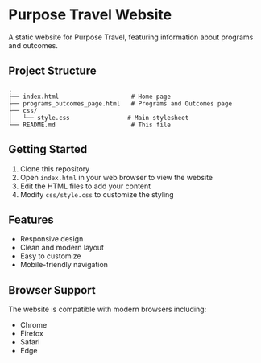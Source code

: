 # Purpose Travel Website

A static website for Purpose Travel, featuring information about programs and outcomes.

## Project Structure

```
.
├── index.html                    # Home page
├── programs_outcomes_page.html   # Programs and Outcomes page
├── css/
│   └── style.css                # Main stylesheet
└── README.md                     # This file
```

## Getting Started

1. Clone this repository
2. Open `index.html` in your web browser to view the website
3. Edit the HTML files to add your content
4. Modify `css/style.css` to customize the styling

## Features

- Responsive design
- Clean and modern layout
- Easy to customize
- Mobile-friendly navigation

## Browser Support

The website is compatible with modern browsers including:
- Chrome
- Firefox
- Safari
- Edge 